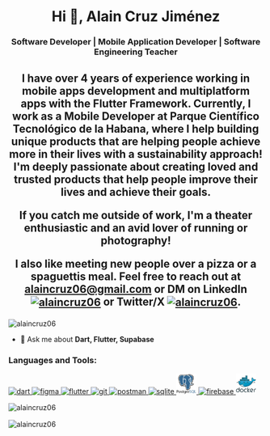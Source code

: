 <h1 align="center">Hi 👋, Alain Cruz Jiménez</h1>
<h3 align="center">Software Developer | Mobile Application Developer | Software Engineering Teacher</h3>
<h2 align="center">I have over 4 years of experience working in mobile apps development and multiplatform apps with the Flutter Framework. Currently, I work as a Mobile Developer at Parque Científico Tecnológico de la Habana, where I help building unique products that are helping people achieve more in their lives with a sustainability approach! I'm deeply passionate about creating loved and trusted products that help people improve their lives and achieve their goals.

If you catch me outside of work, I'm a theater enthusiastic and an avid lover of running or photography!

I also like meeting new people over a pizza or a spaguettis meal. Feel free to reach out at alaincruz06@gmail.com or DM on LinkedIn <a href="https://linkedin.com/in/alaincruz06" target="blank"><img align="center" src="https://raw.githubusercontent.com/rahuldkjain/github-profile-readme-generator/master/src/images/icons/Social/linked-in-alt.svg" alt="alaincruz06" height="30" width="40" /></a> or Twitter/X <a href="https://twitter.com/alaincruz06" target="blank"><img align="center" src="https://raw.githubusercontent.com/rahuldkjain/github-profile-readme-generator/master/src/images/icons/Social/twitter.svg" alt="alaincruz06" height="30" width="40" /></a>.</h2>

<p align="left"> <img src="https://komarev.com/ghpvc/?username=alaincruz06&label=Profile%20views&color=0e75b6&style=flat" alt="alaincruz06" /> </p>

- 💬 Ask me about **Dart, Flutter, Supabase**

<h3 align="left">Languages and Tools:</h3>
<p align="left"> <a href="https://dart.dev" target="_blank" rel="noreferrer"> <img src="https://www.vectorlogo.zone/logos/dartlang/dartlang-icon.svg" alt="dart" width="40" height="40"/> </a> <a href="https://www.figma.com/" target="_blank" rel="noreferrer"> <img src="https://www.vectorlogo.zone/logos/figma/figma-icon.svg" alt="figma" width="40" height="40"/> </a> <a href="https://flutter.dev" target="_blank" rel="noreferrer"> <img src="https://www.vectorlogo.zone/logos/flutterio/flutterio-icon.svg" alt="flutter" width="40" height="40"/> </a> <a href="https://git-scm.com/" target="_blank" rel="noreferrer"> <img src="https://www.vectorlogo.zone/logos/git-scm/git-scm-icon.svg" alt="git" width="40" height="40"/> </a> <a href="https://postman.com" target="_blank" rel="noreferrer"> <img src="https://www.vectorlogo.zone/logos/getpostman/getpostman-icon.svg" alt="postman" width="40" height="40"/> </a> <a href="https://www.sqlite.org/" target="_blank" rel="noreferrer"> <img src="https://www.vectorlogo.zone/logos/sqlite/sqlite-icon.svg" alt="sqlite" width="40" height="40"/> </a> <a href="https://www.postgresql.org" target="_blank" rel="noreferrer"> <img src="https://raw.githubusercontent.com/devicons/devicon/master/icons/postgresql/postgresql-original-wordmark.svg" alt="postgresql" width="40" height="40"/> </a> <a href="https://firebase.google.com/" target="_blank" rel="noreferrer"> <img src="https://www.vectorlogo.zone/logos/firebase/firebase-icon.svg" alt="firebase" width="40" height="40"/> </a> <a href="https://www.docker.com/" target="_blank" rel="noreferrer"> <img src="https://raw.githubusercontent.com/devicons/devicon/master/icons/docker/docker-original-wordmark.svg" alt="docker" width="40" height="40"/> </a>

<p><img align="center" src="https://github-readme-stats.vercel.app/api/top-langs?username=alaincruz06&show_icons=true&locale=en&layout=compact" alt="alaincruz06" /></p>

<p><img align="center" src="https://github-readme-streak-stats.herokuapp.com/?user=alaincruz06&" alt="alaincruz06" /></p>


<!--
**alaincruz06/alaincruz06** is a ✨ _special_ ✨ repository because its `README.md` (this file) appears on your GitHub profile.

Here are some ideas to get you started:

- 🔭 I’m currently working on ...
- 🌱 I’m currently learning ...
- 👯 I’m looking to collaborate on ...
- 🤔 I’m looking for help with ...
- 💬 Ask me about ...
- 📫 How to reach me: ...
- 😄 Pronouns: ...
- ⚡ Fun fact: ...
-->
